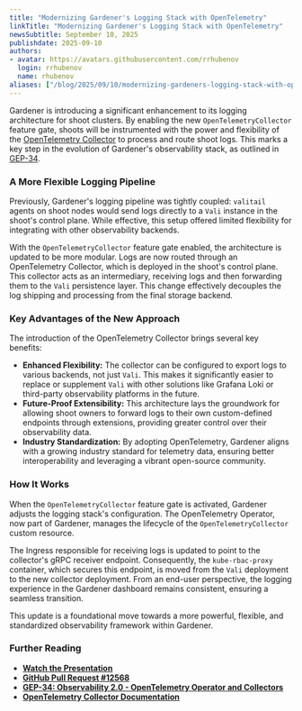 ```yaml
---
title: "Modernizing Gardener's Logging Stack with OpenTelemetry"
linkTitle: "Modernizing Gardener's Logging Stack with OpenTelemetry"
newsSubtitle: September 10, 2025
publishdate: 2025-09-10
authors:
- avatar: https://avatars.githubusercontent.com/rrhubenov
  login: rrhubenov
  name: rhubenov
aliases: ["/blog/2025/09/10/modernizing-gardeners-logging-stack-with-opentelemetry"]
---
```


Gardener is introducing a significant enhancement to its logging architecture for shoot clusters. By enabling the new `OpenTelemetryCollector` feature gate, shoots will be instrumented with the power and flexibility of the [OpenTelemetry Collector](https://opentelemetry.io/docs/collector/) to process and route shoot logs. This marks a key step in the evolution of Gardener's observability stack, as outlined in [GEP-34](https://github.com/gardener/gardener/blob/master/docs/proposals/34-observability2.0-opentelemtry-operator-and-collectors.md).

### A More Flexible Logging Pipeline

Previously, Gardener's logging pipeline was tightly coupled: `valitail` agents on shoot nodes would send logs directly to a `Vali` instance in the shoot's control plane. While effective, this setup offered limited flexibility for integrating with other observability backends.

With the `OpenTelemetryCollector` feature gate enabled, the architecture is updated to be more modular. Logs are now routed through an OpenTelemetry Collector, which is deployed in the shoot's control plane. This collector acts as an intermediary, receiving logs and then forwarding them to the `Vali` persistence layer. This change effectively decouples the log shipping and processing from the final storage backend.

### Key Advantages of the New Approach

The introduction of the OpenTelemetry Collector brings several key benefits:

*   **Enhanced Flexibility:** The collector can be configured to export logs to various backends, not just `Vali`. This makes it significantly easier to replace or supplement `Vali` with other solutions like Grafana Loki or third-party observability platforms in the future.
*   **Future-Proof Extensibility:** This architecture lays the groundwork for allowing shoot owners to forward logs to their own custom-defined endpoints through extensions, providing greater control over their observability data.
*   **Industry Standardization:** By adopting OpenTelemetry, Gardener aligns with a growing industry standard for telemetry data, ensuring better interoperability and leveraging a vibrant open-source community.

### How It Works

When the `OpenTelemetryCollector` feature gate is activated, Gardener adjusts the logging stack's configuration. The OpenTelemetry Operator, now part of Gardener, manages the lifecycle of the `OpenTelemetryCollector` custom resource.

The Ingress responsible for receiving logs is updated to point to the collector's gRPC receiver endpoint. Consequently, the `kube-rbac-proxy` container, which secures this endpoint, is moved from the `Vali` deployment to the new collector deployment. From an end-user perspective, the logging experience in the Gardener dashboard remains consistent, ensuring a seamless transition.

This update is a foundational move towards a more powerful, flexible, and standardized observability framework within Gardener.

### Further Reading

*   **[Watch the Presentation](https://youtu.be/aUCxInp-yaA?t=29)**
*   **[GitHub Pull Request #12568](https://github.com/gardener/gardener/pull/12568)**
*   **[GEP-34: Observability 2.0 - OpenTelemetry Operator and Collectors](https://github.com/gardener/gardener/blob/master/docs/proposals/34-observability2.0-opentelemtry-operator-and-collectors.md)**
*   **[OpenTelemetry Collector Documentation](https://opentelemetry.io/docs/collector/)**
